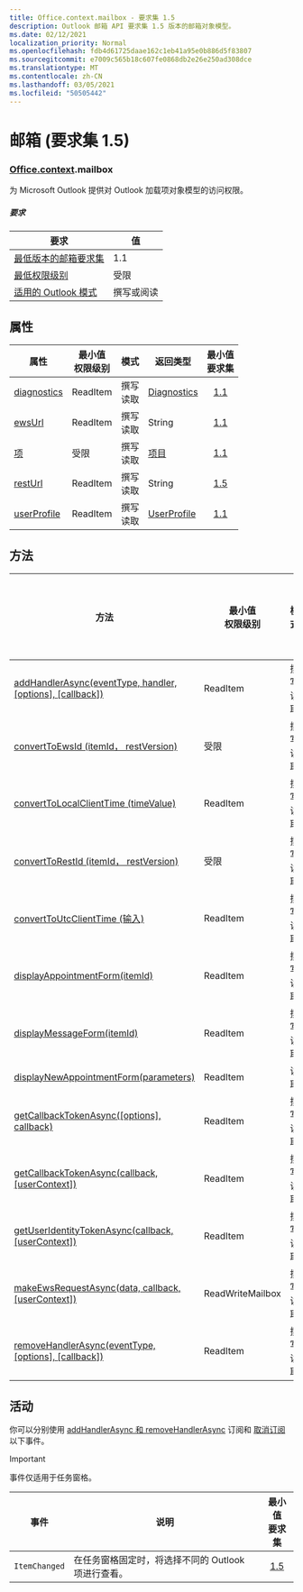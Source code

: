 ```yaml
---
title: Office.context.mailbox - 要求集 1.5
description: Outlook 邮箱 API 要求集 1.5 版本的邮箱对象模型。
ms.date: 02/12/2021
localization_priority: Normal
ms.openlocfilehash: fdb4d61725daae162c1eb41a95e0b886d5f83807
ms.sourcegitcommit: e7009c565b18c607fe0868db2e26e250ad308dce
ms.translationtype: MT
ms.contentlocale: zh-CN
ms.lasthandoff: 03/05/2021
ms.locfileid: "50505442"
---
```

# <a name="mailbox-requirement-set-15"></a>邮箱 (要求集 1.5) 

### <a name="officecontextmailbox"></a>[Office](office.md)[.context](office.context.md).mailbox

为 Microsoft Outlook 提供对 Outlook 加载项对象模型的访问权限。

##### <a name="requirements"></a>要求

|要求| 值|
|---|---|
|[最低版本的邮箱要求集](../../requirement-sets/outlook-api-requirement-sets.md)| 1.1|
|[最低权限级别](../../../outlook/understanding-outlook-add-in-permissions.md)| 受限|
|[适用的 Outlook 模式](../../../outlook/outlook-add-ins-overview.md#extension-points)| 撰写或阅读|

## <a name="properties"></a>属性

| 属性 | 最小值<br>权限级别 | 模式 | 返回类型 | 最小值<br>要求集 |
|---|---|---|---|:---:|
| [diagnostics](/javascript/api/outlook/office.mailbox?view=outlook-js-1.5&preserve-view=true#diagnostics) | ReadItem | 撰写<br>读取 | [Diagnostics](/javascript/api/outlook/office.diagnostics?view=outlook-js-1.5&preserve-view=true) | [1.1](../requirement-set-1.1/outlook-requirement-set-1.1.md) |
| [ewsUrl](/javascript/api/outlook/office.mailbox?view=outlook-js-1.5&preserve-view=true#ewsurl) | ReadItem | 撰写<br>读取 | String | [1.1](../requirement-set-1.1/outlook-requirement-set-1.1.md) |
| [项](office.context.mailbox.item.md) | 受限 | 撰写<br>读取 | [项目](/javascript/api/outlook/office.item?view=outlook-js-1.5&preserve-view=true) | [1.1](../requirement-set-1.1/outlook-requirement-set-1.1.md) |
| [restUrl](/javascript/api/outlook/office.mailbox?view=outlook-js-1.5&preserve-view=true#resturl) | ReadItem | 撰写<br>读取 | String | [1.5](../requirement-set-1.5/outlook-requirement-set-1.5.md) |
| [userProfile](/javascript/api/outlook/office.mailbox?view=outlook-js-1.5&preserve-view=true#userprofile) | ReadItem | 撰写<br>读取 | [UserProfile](/javascript/api/outlook/office.userprofile?view=outlook-js-1.5&preserve-view=true) | [1.1](../requirement-set-1.1/outlook-requirement-set-1.1.md) |

## <a name="methods"></a>方法

| 方法 | 最小值<br>权限级别 | 模式 | 最小值<br>要求集 |
|---|---|---|:---:|
| [addHandlerAsync(eventType, handler, [options], [callback])](/javascript/api/outlook/office.mailbox?view=outlook-js-1.5&preserve-view=true#addhandlerasync-eventtype--handler--options--callback-) | ReadItem | 撰写<br>读取 | [1.5](../requirement-set-1.5/outlook-requirement-set-1.5.md) |
| [convertToEwsId (itemId， restVersion) ](/javascript/api/outlook/office.mailbox?view=outlook-js-1.5&preserve-view=true#converttoewsid-itemid--restversion-) | 受限 | 撰写<br>读取 | [1.3](../requirement-set-1.3/outlook-requirement-set-1.3.md) |
| [convertToLocalClientTime (timeValue) ](/javascript/api/outlook/office.mailbox?view=outlook-js-1.5&preserve-view=true#converttolocalclienttime-timevalue-) | ReadItem | 撰写<br>读取 | [1.1](../requirement-set-1.1/outlook-requirement-set-1.1.md) |
| [convertToRestId (itemId， restVersion) ](/javascript/api/outlook/office.mailbox?view=outlook-js-1.5&preserve-view=true#converttorestid-itemid--restversion-) | 受限 | 撰写<br>读取 | [1.3](../requirement-set-1.3/outlook-requirement-set-1.3.md) |
| [convertToUtcClientTime (输入) ](/javascript/api/outlook/office.mailbox?view=outlook-js-1.5&preserve-view=true#converttoutcclienttime-input-) | ReadItem | 撰写<br>读取 | [1.1](../requirement-set-1.1/outlook-requirement-set-1.1.md) |
| [displayAppointmentForm(itemId)](/javascript/api/outlook/office.mailbox?view=outlook-js-1.5&preserve-view=true#displayappointmentform-itemid-) | ReadItem | 撰写<br>读取 | [1.1](../requirement-set-1.1/outlook-requirement-set-1.1.md) |
| [displayMessageForm(itemId)](/javascript/api/outlook/office.mailbox?view=outlook-js-1.5&preserve-view=true#displaymessageform-itemid-) | ReadItem | 撰写<br>读取 | [1.1](../requirement-set-1.1/outlook-requirement-set-1.1.md) |
| [displayNewAppointmentForm(parameters)](/javascript/api/outlook/office.mailbox?view=outlook-js-1.5&preserve-view=true#displaynewappointmentform-parameters-) | ReadItem | 读取 | [1.1](../requirement-set-1.1/outlook-requirement-set-1.1.md) |
| [getCallbackTokenAsync([options], callback)](/javascript/api/outlook/office.mailbox?view=outlook-js-1.5&preserve-view=true#getcallbacktokenasync-options--callback-) | ReadItem | 撰写<br>读取 | [1.5](../requirement-set-1.5/outlook-requirement-set-1.5.md) |
| [getCallbackTokenAsync(callback, [userContext])](/javascript/api/outlook/office.mailbox?view=outlook-js-1.5&preserve-view=true#getcallbacktokenasync-callback--usercontext-) | ReadItem | 撰写<br>读取 | [1.3](../requirement-set-1.3/outlook-requirement-set-1.3.md)<br>[1.1](../requirement-set-1.1/outlook-requirement-set-1.1.md) |
| [getUserIdentityTokenAsync(callback, [userContext])](/javascript/api/outlook/office.mailbox?view=outlook-js-1.5&preserve-view=true#getuseridentitytokenasync-callback--usercontext-) | ReadItem | 撰写<br>读取 | [1.1](../requirement-set-1.1/outlook-requirement-set-1.1.md) |
| [makeEwsRequestAsync(data, callback, [userContext])](/javascript/api/outlook/office.mailbox?view=outlook-js-1.5&preserve-view=true#makeewsrequestasync-data--callback--usercontext-) | ReadWriteMailbox | 撰写<br>读取 | [1.1](../requirement-set-1.1/outlook-requirement-set-1.1.md) |
| [removeHandlerAsync(eventType, [options], [callback])](/javascript/api/outlook/office.mailbox?view=outlook-js-1.5&preserve-view=true#removehandlerasync-eventtype--options--callback-) | ReadItem | 撰写<br>读取 | [1.5](../requirement-set-1.5/outlook-requirement-set-1.5.md) |

## <a name="events"></a>活动

你可以分别使用 [addHandlerAsync 和 removeHandlerAsync](/javascript/api/outlook/office.mailbox?view=outlook-js-1.5&preserve-view=true#addhandlerasync-eventtype--handler--options--callback-) 订阅和 [取消订阅](/javascript/api/outlook/office.mailbox?view=outlook-js-1.5&preserve-view=true#removehandlerasync-eventtype--options--callback-) 以下事件。

> [!IMPORTANT]
> 事件仅适用于任务窗格。

| 事件 | 说明 | 最小值<br>要求集 |
|---|---|:---:|
|`ItemChanged`| 在任务窗格固定时，将选择不同的 Outlook 项进行查看。 | [1.5](../requirement-set-1.5/outlook-requirement-set-1.5.md) |
